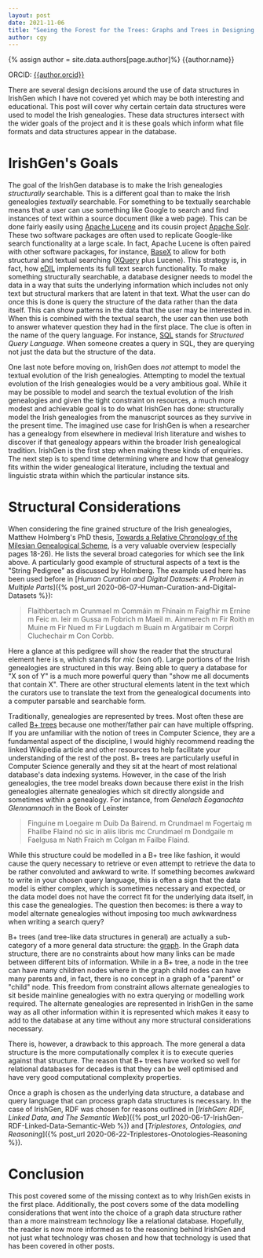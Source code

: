 ```yaml
---
layout: post
date: 2021-11-06
title: "Seeing the Forest for the Trees: Graphs and Trees in Designing IrishGen"
author: cgy
---
```


{% assign author = site.data.authors[page.author]%}
{{author.name}}

ORCID: <a href="https://orcid.org/{{ author.orcid }}" title="{{author.name}}">{{author.orcid}}</a>

There are several design decisions around the use of data structures
in IrishGen which I have not covered yet which may be both interesting
and educational.  This post will cover why certain certain data
structures were used to model the Irish genealogies.  These data
structures intersect with the wider goals of the project and it is
these goals which inform what file formats and data structures appear
in the database.

# IrishGen's Goals

The goal of the IrishGen database is to make the Irish genealogies
_structurally_ searchable.  This is a different goal than to make the
Irish genealogies _textually_ searchable.  For something to be
textually searchable means that a user can use something like Google
to search and find instances of text within a source document (like a
web page).  This can be done fairly easily using [Apache
Lucene](https://lucene.apache.org/) and its cousin project [Apache
Solr](https://solr.apache.org/).  These two software packages are
often used to replicate Google-like search functionality at a large
scale.  In fact, Apache Lucene is often paired with other software
packages, for instance, [BaseX](https://basex.org/) to allow for both
structural and textual searching
([XQuery](https://en.wikipedia.org/wiki/XQuery) plus Lucene).  This
strategy is, in fact, how [eDIL](http://www.dil.ie/) implements its
full text search functionality.  To make something structurally
searchable, a database designer needs to model the data in a way that
suits the underlying information which includes not only text but
structural markers that are latent in that text.  What the user can do
once this is done is query the structure of the data rather than the
data itself.  This can show patterns in the data that the user may be
interested in.  When this is combined with the textual search, the
user can then use both to answer whatever question they had in the
first place.  The clue is often in the name of the query language.
For instance, [SQL](https://en.wikipedia.org/wiki/SQL) stands for
_Structured Query Language_.  When someone creates a query in SQL,
they are querying not just the data but the structure of the data.

One last note before moving on, IrishGen does _not_ attempt to model
the textual evolution of the Irish genealogies.  Attempting to model
the textual evolution of the Irish genealogies would be a very
ambitious goal.  While it may be possible to model and search the
textual evolution of the Irish genealogies and given the tight
constraint on resources, a much more modest and achievable goal is to
do what IrishGen has done: structurally model the Irish genealogies
from the manuscript sources as they survive in the present time.  The
imagined use case for IrishGen is when a researcher has a genealogy
from elsewhere in medieval Irish literature and wishes to discover if
that genealogy appears within the broader Irish genealogical
tradition.  IrishGen is the first step when making these kinds of
enquiries.  The next step is to spend time determining where and how
that genealogy fits within the wider genealogical literature,
including the textual and linguistic strata within which the
particular instance sits.

# Structural Considerations

When considering the fine grained structure of the Irish genealogies,
Matthew Holmberg's PhD thesis, [Towards a Relative Chronology of the
Milesian Genealogical
Scheme](https://dash.harvard.edu/handle/1/37945002), is a very
valuable overview (especially pages 18-26).  He lists the several
broad categories for which see the link above.  A particularly good
example of structural aspects of a text is the "String Pedigree" as
discussed by Holmberg.  The example used here has been used before in
[_Human Curation and Digital Datasets: A Problem in Multiple
Parts_]({% post_url 2020-06-07-Human-Curation-and-Digital-Datasets
%}):

> Flaithbertach m Crunmael m Commáin m Fhinain m Faigfhir m Ernine m Feic m. Ieir m Gussa m Fobrich m Maeil m. Ainmerech m Fir Roith m Muine m Fir Nued m Fir Lugdach m Buain m Argatibair m Corpri Cluchechair m Con Corbb.

Here a glance at this pedigree will show the reader that the
structural element here is `m`, which stands for _mic_ (son of).
Large portions of the Irish genealogies are structured in this way.
Being able to query a database for "X son of Y" is a much more
powerful query than "show me all documents that contain X".  There are
other structural elements latent in the text which the curators use to
translate the text from the genealogical documents into a computer
parsable and searchable form.

Traditionally, genealogies are represented by trees.  Most often these
are called [B+ trees](https://en.wikipedia.org/wiki/B%2B_tree) because
one mother/father pair can have multiple offspring.  If you are
unfamiliar with the notion of trees in Computer Science, they are a
fundamental aspect of the discipline, I would highly recommend reading
the linked Wikipedia article and other resources to help facilitate
your understanding of the rest of the post.  B+ trees are particularly
useful in Computer Science generally and they sit at the heart of most
relational database's data indexing systems.  However, in the case of
the Irish genealogies, the tree model breaks down because there exist
in the Irish genealogies alternate genealogies which sit directly
alongside and sometimes within a genealogy.  For instance, from
_Genelach Eoganachta Glennamnach_ in the Book of Leinster

> Finguine m Loegaire m Duib Da Bairend. m Crundmael m Fogertaig m Fhailbe Flaind nó sic in aliis libris mc Crundmael m Dondgaile m Faelgusa m Nath Fraich m Colgan m Failbe Flaind.

While this structure could be modelled in a B+ tree like fashion, it
would cause the query necessary to retrieve or even attempt to
retrieve the data to be rather convoluted and awkward to write.  If
something becomes awkward to write in your chosen query language, this
is often a sign that the data model is either complex, which is
sometimes necessary and expected, or the data model does not have the
correct fit for the underlying data itself, in this case the
genealogies.  The question then becomes: is there a way to model
alternate genealogies without imposing too much awkwardness when
writing a search query?

B+ trees (and tree-like data structures in general) are actually a
sub-category of a more general data structure: the
[graph](https://en.wikipedia.org/wiki/Graph_(abstract_data_type)).  In
the Graph data structure, there are no constraints about how many
links can be made between different bits of information.  While in a
B+ tree, a node in the tree can have many children nodes where in the
graph child nodes can have many parents and, in fact, there is no
concept in a graph of a "parent" or "child" node.  This freedom from
constraint allows alternate genealogies to sit beside mainline
genealogies with no extra querying or modelling work required.  The
alternate genealogies are represented in IrishGen in the same way as
all other information within it is represented which makes it easy to
add to the database at any time without any more structural
considerations necessary.

There is, however, a drawback to this approach.  The more general a
data structure is the more computationally complex it is to execute
queries against that structure.  The reason that B+ trees have worked
so well for relational databases for decades is that they
can be well optimised and have very good computational complexity properties.

Once a graph is chosen as the underlying data structure, a database
and query language that can process graph data structures is
necessary.  In the case of IrishGen, RDF was chosen for reasons
outlined in [_IrishGen: RDF, Linked Data, and The Semantic Web_]({%
post_url 2020-06-17-IrishGen-RDF-Linked-Data-Semantic-Web %}) and
[_Triplestores, Ontologies, and Reasoning_]({% post_url
2020-06-22-Triplestores-Onotologies-Reasoning %}).

# Conclusion

This post covered some of the missing context as to why IrishGen
exists in the first place.  Additionally, the post covers some of the
data modelling considerations that went into the choice of a graph
data structure rather than a more mainstream technology like a
relational database.  Hopefully, the reader is now more informed as to
the reasoning behind IrishGen and not just what technology was chosen
and how that technology is used that has been covered in other posts.

